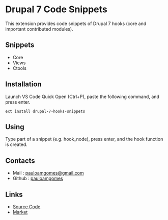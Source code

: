 # Drupal 7 Code Snippets

This extension provides code snippets of Drupal 7 hooks (core and important contributed modules).


## Snippets

* Core
* Views
* Ctools


## Installation
Launch VS Code Quick Open (Ctrl+P), paste the following command, and press enter.
```
ext install drupal-7-hooks-snippets
```

## Using
Type part of a snippet (e.g. hook_node), press enter, and the hook function is created.


## Contacts

- Mail : [pauloamgomes@gmail.com](mailto:pauloamgomes@gmail.com)
- Github : [pauloamgomes](https://github.com/pauloamgomes)

## Links
- [Source Code](https://github.com/pauloamgomes/drupal7-hooks-snippets)
- [Market](https://marketplace.visualstudio.com/items/pauloamgomes.drupal7-hooks-snippets)
